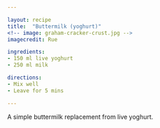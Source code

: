 ```yaml
---

layout: recipe
title:  "Buttermilk (yoghurt)"
<!-- image: graham-cracker-crust.jpg -->
imagecredit: Rue

ingredients:
- 150 ml live yoghurt
- 250 ml milk

directions:
- Mix well
- Leave for 5 mins

---
```


A simple buttermilk replacement from live yoghurt.
